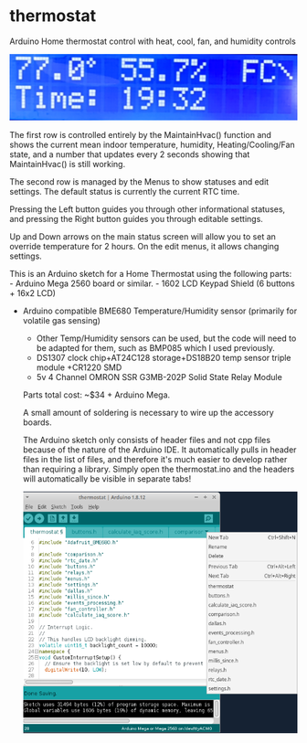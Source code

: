 # thermostat
Arduino Home thermostat control with heat, cool, fan, and humidity controls

![Thermostat LCD](https://github.com/ccasper/thermostat/blob/master/screenshots/display_lcd.jpg?raw=true)

The first row is controlled entirely by the MaintainHvac() function and shows the current mean indoor temperature, humidity, Heating/Cooling/Fan state, and a number that updates every 2 seconds showing that MaintainHvac() is still working.

The second row is managed by the Menus to show statuses and edit settings. The default status is currently the current RTC time.

Pressing the Left button guides you through other informational statuses, and pressing the Right button guides you through editable settings.

Up and Down arrows on the main status screen will allow you to set an override temperature for 2 hours. On the edit menus, it allows changing settings.

This is an Arduino sketch for a Home Thermostat using the following parts:
	- Arduino Mega 2560 board or similar.
	- 1602 LCD Keypad Shield (6 buttons + 16x2 LCD)
- Arduino compatible BME680 Temperature/Humidity sensor (primarily for volatile gas sensing)
	- Other Temp/Humidity sensors can be used, but the code will need to be adapted for them, such as BMP085 which I used previously.
	- DS1307 clock chip+AT24C128 storage+DS18B20 temp sensor triple module +CR1220 SMD
	- 5v 4 Channel OMRON SSR G3MB-202P Solid State Relay Module

	Parts total cost: ~$34 + Arduino Mega. 

	A small amount of soldering is necessary to wire up the accessory boards.

	The Arduino sketch only consists of header files and not cpp files because of the nature of the Arduino IDE. It automatically pulls in header files in the list of files, and therefore it's much easier to develop rather than requiring a library. Simply open the thermostat.ino and the headers will automatically be visible in separate tabs!

	![Thermostat Arduino IDE](https://github.com/ccasper/thermostat/blob/master/screenshots/arduino-tabs.png?raw=true)

